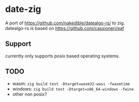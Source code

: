 # date-zig
A port of https://github.com/nakedible/datealgo-rs/ to zig.  
datealgo-rs is based on https://github.com/cassioneri/eaf

## Support
currently only supports posix based operating systems.

## TODO
* wasm: `zig build test -Dtarget=wasm32-wasi -fwasmtime`
* windows: `zig build test -Dtarget=x86_64-windows -fwine`
* other non posix?